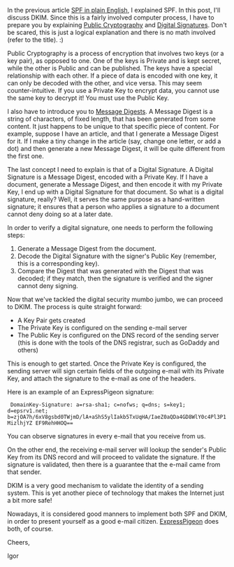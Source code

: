 In the previous article [SPF in plain English](spf-in-plain-english-and-a-few-internet-terms), I explained SPF. In
this post, I'll discuss DKIM. Since this is a fairly involved computer
process, I have to prepare you by explaining [Public Cryptography](http://en.wikipedia.org/wiki/Public-key_cryptography) and
[Digital Signatures](http://en.wikipedia.org/wiki/Digital_signature). Don't be scared, this is just a logical
explanation and there is no math involved (refer to the title). :)

Public Cryptography is a process of encryption that involves two keys
(or a key pair), as opposed to one. One of the keys is Private and is
kept secret, while the other is Public and can be published. The keys
have a special relationship with each other. If a piece of data is
encoded with one key, it can only be decoded with the other, and vice
versa. This may seem counter-intuitive. If you use a Private Key to
encrypt data, you cannot use the same key to decrypt it! You must use
the Public Key.

I also have to introduce you to [Message Digests](http://en.wikipedia.org/wiki/Message_digest). A Message Digest is
a string of characters, of fixed length, that has been generated from
some content. It just happens to be unique to that specific piece of
content. For example, suppose I have an article, and that I generate a
Message Digest for it. If I make a tiny change in the article (say,
change one letter, or add a dot) and then generate a new Message Digest,
it will be quite different from the first one.

The last concept I need to explain is that of a Digital Signature. A
Digital Signature is a Message Digest, encoded with a Private Key. If I
have a document, generate a Message Digest, and then encode it with my
Private Key, I end up with a Digital Signature for that document. So
what is a digital signature, really? Well, it serves the same purpose as
a hand-written signature; it ensures that a person who applies a
signature to a document cannot deny doing so at a later date.

In order to verify a digital signature, one needs to perform the
following steps:

1. Generate a Message Digest from the document.
2. Decode the Digital Signature with the signer's Public Key (remember, this is a corresponding key).
3. Compare the Digest that was generated with the Digest that was decoded;
if they match, then the signature is verified and the signer cannot deny signing.


Now that we've tackled the digital security mumbo jumbo, we can proceed
to DKIM. The process is quite straight forward:

-   A Key Pair gets created
-   The Private Key is configured on the sending e-mail server
-   The Public Key is configured on the DNS record of the sending server
    (this is done with the tools of the DNS registrar, such as GoDaddy
    and others)

This is enough to get started. Once the Private Key is configured, the
sending server will sign certain fields of the outgoing e-mail with its
Private Key, and attach the signature to the e-mail as one of the
headers.

Here is an example of an ExpressPigeon signature:  

` DomainKey-Signature: a=rsa-sha1; c=nofws; q=dns; s=key1; d=epsrv1.net; b=zjOA7h/6xV8gsbd0TWjmD/lA+aShS5ylIakb5TxUqHA/IaeZ0aQDa4GD8WlY0c4Pl3P1MizlhjYZ EF9RehHHOQ==`



You can observe signatures in every e-mail that you receive from us.

On the other end, the receiving e-mail server will lookup the sender's
Public Key from its DNS record and will proceed to validate the
signature. If the signature is validated, then there is a guarantee that
the e-mail came from that sender.

DKIM is a very good mechanism to validate the identity of a sending
system. This is yet another piece of technology that makes the Internet
just a bit more safe!

Nowadays, it is considered good manners to implement both SPF and DKIM,
in order to present yourself as a good e-mail citizen. [ExpressPigeon](http://expresspigeon.com)
does both, of course.

Cheers,

Igor

